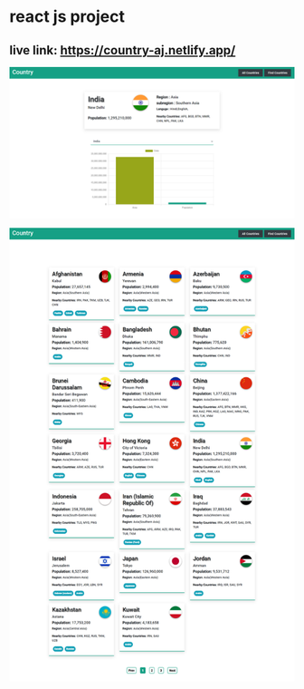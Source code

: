 # react js project

## live link: https://country-aj.netlify.app/

![all text](https://github.com/atanu20/country-api-with-react-js/blob/master/intern2.png)

![all text](https://github.com/atanu20/country-api-with-react-js/blob/master/intern.png)
